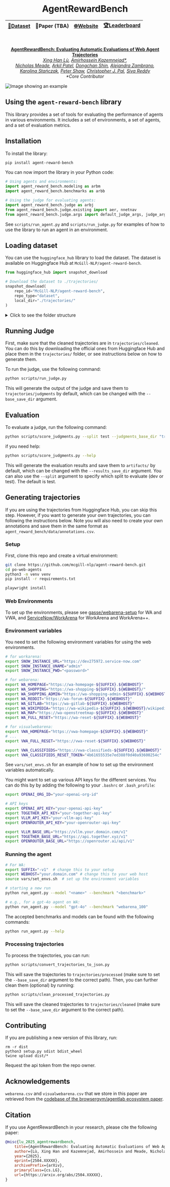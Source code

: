 <div align="center">

# AgentRewardBench

| [**🤗Dataset**](https://huggingface.co/datasets/McGill-NLP/agent-reward-bench) | **📄Paper (TBA)** | [**🌐Website**](https://agent-reward-bench.github.io) | [**🏆Leaderboard**](https://huggingface.co/spaces/McGill-NLP/agent-reward-bench-leaderboard) |
| :--: | :--: | :--: | :--: |

<br>

**[AgentRewardBench: Evaluating Automatic Evaluations of Web Agent Trajectories](#)**  
*[Xing Han Lù](https://xinghanlu.com/), [Amirhossein Kazemnejad*](https://kazemnejad.com/), <br>[Nicholas Meade](https://ncmeade.github.io/), [Arkil Patel](https://arkilpatel.github.io/), [Dongchan Shin](https://scholar.google.com/citations?user=QzZOkfIAAAAJ&hl=en), [Alejandra Zambrano](https://www.linkedin.com/in/alejandra-zambrano-a71092196/), <br>[Karolina Stańczak](https://kstanczak.github.io/), [Peter Shaw](https://www.ptshaw.com/), [Christopher J. Pal](https://sites.google.com/view/christopher-pal), [Siva Reddy](https://sivareddy.in/)*  
*\*Core Contributor*

</div>


![Image showing an example](assets/primary.png)


## Using the `agent-reward-bench` library

This library provides a set of tools for evaluating the performance of agents in various environments. It includes a set of environments, a set of agents, and a set of evaluation metrics.

## Installation

To install the library:

```bash
pip install agent-reward-bench
```

You can now import the library in your Python code:

```python
# Using agents and environments:
import agent_reward_bench.modeling as arbm
import agent_reward_bench.benchmarks as arbb

# Using the judge for evaluating agents:
import agent_reward_bench.judge as arbj
from agent_reward_bench.judge.existing import aer, nnetnav
from agent_reward_bench.judge.args import default_judge_args, judge_args
```

See `scripts/run_agent.py` and `scripts/run_judge.py` for examples of how to use the library to run an agent in an environment.

## Loading dataset

You can use the `huggingface_hub` library to load the dataset. The dataset is available on Huggingface Hub at `McGill-NLP/agent-reward-bench`.

```python
from huggingface_hub import snapshot_download

# Download the dataset to ./trajectories/
snapshot_download(
    repo_id="McGill-NLP/agent-reward-bench",
    repo_type="dataset",
    local_dir="./trajectories/"
)
```

<details>
<summary>Click to see the folder structure</summary>

```
trajectories/
├── cleaned/
│   ├── assistantbench/
│   │   ├── GenericAgent-<LLM>/
│   │   │   ├── GenericAgent-<LLM>_on_<benchmark>.<split>/
│   │   │   |   ├── <benchmark>.<split>.0.json
│   │   │   |   ├── ...
│   │   │   ├── ...
|   |   ├── ...
│   ├── visualwebarena/
│   │   ├── ...
│   ├── webarena/
│   │   ├── ...
│   ├── workarena/
│   │   ├── ...
├── judgments/
│   ├── <benchmark>/
│   │   ├── GenericAgent-<LLM>/
│   │   │   ├── <judge>/
│   │   │   |   ├── <benchmark>.<split>.0.json
│   │   │   |   ├── ...
│   ├── ...
├── screenshots/
│   ├── <benchmark>/
│   │   ├── GenericAgent-<LLM>/
│   │   │   ├── <benchmark>.<split>.0/
│   │   │   |   ├── screenshot_step_0.png
│   │   │   |   ├── ...
│   │   │   ├── ...
│   │   ├── ...
│   ├── visualwebarena/
│   │   ├── ...
│   ├── ...
```
</details>

## Running Judge

First, make sure that the cleaned trajectories are in `trajectories/cleaned`. You can do this by downloading the official ones from Huggingface Hub and place them in the `trajectories/` folder, or see instructions below on how to generate them.

To run the judge, use the following command:
```bash
python scripts/run_judge.py
```

This will generate the output of the judge and save them to `trajectories/judgments` by default, which can be changed with the `--base_save_dir` argument.

## Evaluation

To evaluate a judge, run the following command:

```bash
python scripts/score_judgments.py --split test --judgments_base_dir "trajectories/judgments/" --results_save_dir "artifacts/"
```

if you need help:

```bash
python scripts/score_judgments.py --help
```

This will generate the evaluation results and save them to `artifacts/` by default, which can be changed with the `--results_save_dir` argument.
You can also use the `--split` argument to specify which split to evaluate (dev or test). The default is test.

## Generating trajectories

If you are using the trajectories from Huggingface Hub, you can skip this step. However, if you want to generate your own trajectories, you can following the instructions below. Note you will also need to create your own annotations and save them in the same format as `agent_reward_bench/data/annotations.csv`.

### Setup

First, clone this repo and create a virtual environment:
```bash
git clone https://github.com/mcgill-nlp/agent-reward-bench.git
cd po-web-agents
python3 -m venv venv
pip install -r requirements.txt

playwright install
```

### Web Environments

To set up the environments, please see [gasse/webarena-setup](https://github.com/gasse/webarena-setup/) for WA and VWA, and [ServiceNow/WorkArena](https://github.com/ServiceNow/WorkArena/) for WorkArena and WorkArena++.

### Environment variables

You need to set the following environment variables for using the web environments.

```bash
# for workarena:
export SNOW_INSTANCE_URL="https://dev275972.service-now.com"
export SNOW_INSTANCE_UNAME="admin"
export SNOW_INSTANCE_PWD="<password>"

# for webarena:
export WA_HOMEPAGE="https://wa-homepage-${SUFFIX}.${WEBHOST}"
export WA_SHOPPING="https://wa-shopping-${SUFFIX}.${WEBHOST}/"
export WA_SHOPPING_ADMIN="https://wa-shopping-admin-${SUFFIX}.${WEBHOST}/admin"
export WA_REDDIT="https://wa-forum-${SUFFIX}.${WEBHOST}"
export WA_GITLAB="https://wa-gitlab-${SUFFIX}.${WEBHOST}"
export WA_WIKIPEDIA="https://wa-wikipedia-${SUFFIX}.${WEBHOST}/wikipedia_en_all_maxi_2022-05/A/User:The_other_Kiwix_guy/Landing"
export WA_MAP="https://wa-openstreetmap-${SUFFIX}.${WEBHOST}"
export WA_FULL_RESET="https://wa-reset-${SUFFIX}.${WEBHOST}"

# for visualwebarena:
export VWA_HOMEPAGE="https://vwa-homepage-${SUFFIX}.${WEBHOST}"
# ...
export VWA_FULL_RESET="https://vwa-reset-${SUFFIX}.${WEBHOST}"

export VWA_CLASSIFIEDS="https://vwa-classifieds-${SUFFIX}.${WEBHOST}"
export VWA_CLASSIFIEDS_RESET_TOKEN="4b61655535e7ed388f0d40a93600254c"
```

See `vars/set_envs.sh` for an example of how to set up the environment variables automatically.

You might want to set up various API keys for the different services. You can do this by by adding the following to your `.bashrc` or `.bash_profile`:

```bash
export OPENAI_ORG_ID="your-openai-org-id"

# API keys
export OPENAI_API_KEY="your-openai-api-key"
export TOGETHER_API_KEY="your-together-api-key"
export VLLM_API_KEY="your-vllm-api-key"
export OPENROUTER_API_KEY="your-openrouter-api-key"

export VLLM_BASE_URL="https://vllm.your.domain.com/v1"
export TOGETHER_BASE_URL="https://api.together.xyz/v1"
export OPENROUTER_BASE_URL="https://openrouter.ai/api/v1"
```


### Running the agent

```bash
# For WA:
export SUFFIX="-v1"  # change this to your setup
export WEBHOST="your.domain.com" # change this to your web host
source vars/set_envs.sh  # set up the environment variables

# starting a new run
python run_agent.py --model "<name>" --benchmark "<benchmark>"

# e.g., for a gpt-4o agent on WA:
python run_agent.py --model "gpt-4o" --benchmark "webarena_100"
```

The accepted benchmarks and models can be found with the following commands:

```bash
python run_agent.py --help
```

### Processing trajectories

To process the trajectories, you can run:

```bash
python scripts/convert_trajectories_to_json.py
```

This will save the trajectories to `trajectories/processed` (make sure to set the `--base_save_dir` argument to the correct path). Then, you can further clean them (optional) by running:

```bash
python scripts/clean_processed_trajectories.py 
```
This will save the cleaned trajectories to `trajectories/cleaned` (make sure to set the `--base_save_dir` argument to the correct path).

## Contributing

If you are publishing a new version of this library, run:

```
rm -r dist
python3 setup.py sdist bdist_wheel
twine upload dist/*
```

Request the api token from the repo owner.

## Acknowledgements

`webarena.csv` and `visualwebarena.csv` that we store in this paper are retrieved from the [codebase of the browsergym/agentlab ecosystem paper](https://github.com/ServiceNow/BrowserGym/tree/main/browsergym/experiments/src/browsergym/experiments/benchmark/metadata).

## Citation

If you use AgentRewardBench in your research, please cite the following paper:

```bibtex
@misc{lu_2025_agentrewardbench,
    title={AgentRewardBench: Evaluating Automatic Evaluations of Web Agent Trajectories}, 
    author={Lù, Xing Han and Kazemnejad, Amirhossein and Meade, Nicholas and Patel, Arkil and Shin, Dongchan and Zambrano, Alejandra and Stańczak, Karolina and Shaw, Peter and Pal, Christopher J. and Reddy, Siva},
    year={2025},
    eprint={2504.XXXXX},
    archivePrefix={arXiv},
    primaryClass={cs.LG},
    url={https://arxiv.org/abs/2504.XXXXX},
}
```